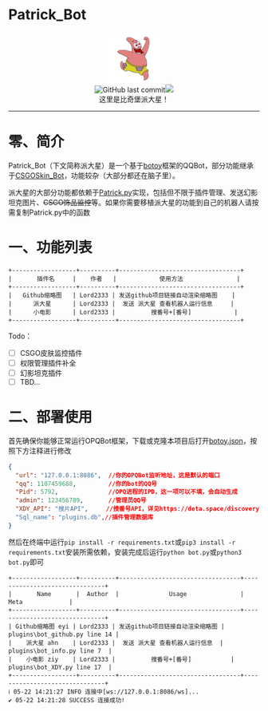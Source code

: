 # Patrick_Bot
<div align=center><img src="Src\Patrick.png" style="width:20%;"/></br>
<img alt="GitHub last commit" src="https://img.shields.io/github/last-commit/Lord2333/Patrick_Bot?logo=github&amp;label=上次更新&amp;link=https://github.com/Lord2333/Patrick_Bot"/><img src="https://img.shields.io/github/license/Lord2333/Patrick_Bot"/></br>这里是比奇堡派大星！</div>

------

# 零、简介

Patrick_Bot（下文简称派大星）是一个基于[botoy](https://github.com/opq-osc/botoy)框架的QQBot，部分功能继承于[CSGOSkin_Bot](https://github.com/opq-osc/CSGOSkin_Bot)，功能较杂（大部分都还在脑子里）。

派大星的大部分功能都依赖于[Patrick.py](./Patrick.py)实现，包括但不限于插件管理、发送幻影坦克图片、~~CSGO饰品监控~~等。如果你需要移植派大星的功能到自己的机器人请按需复制Patrick.py中的函数

# 一、功能列表

```shell
+------------------+----------+----------------------------------+
|       插件名     |    作者   |            使用方法               |
+------------------+----------+----------------------------------+
|   Github缩略图   | Lord2333 | 发送github项目链接自动渲染缩略图    | 
|      派大星      | Lord2333 |  发送 派大星 查看机器人运行信息     |  
|      小电影      | Lord2333 |          搜番号+[番号]            |
+------------------+----------+----------------------------------+
```

Todo：

- [ ] CSGO皮肤监控插件
- [ ] 权限管理插件补全
- [ ] 幻影坦克插件
- [ ] TBD...

# 二、部署使用

首先确保你能够正常运行OPQBot框架，下载或克隆本项目后打开[botoy.json](./botoy.json)，按照下方注释进行修改

```json
{
  "url": "127.0.0.1:8086",  //你的OPQBot监听地址，这是默认的端口
  "qq": 1107459688,         //你的bot的QQ号
  "Pid": 5792,				//OPQ进程的IPD，这一项可以不填，会自动生成
  "admin": 123456789,		//管理员QQ号
  "XDY_API": "搜片API",	  //搜番号API，详见https://deta.space/discovery/r/9mjmveukbxmiox4u
  "Sql_name": "plugins.db",//插件管理数据库
}
```

然后在终端中运行`pip install -r requirements.txt`或`pip3 install -r requirements.txt`安装所需依赖，安装完成后运行`python bot.py`或`python3 bot.py`即可

```shell
+------------------+----------+----------------------------------+-------------------------------+
|       Name       |  Author  |              Usage               |              Meta             |
+------------------+----------+----------------------------------+-------------------------------+
| Github缩略图 eyi | Lord2333 | 发送github项目链接自动渲染缩略图 | plugins\bot_github.py line 14 |
|    派大星 ahn    | Lord2333 |  发送 派大星 查看机器人运行信息  |   plugins\bot_info.py line 7  |
|    小电影 ziy    | Lord2333 |          搜番号+[番号]           |   plugins\bot_XDY.py line 17  |
+------------------+----------+----------------------------------+-------------------------------+
ℹ️ 05-22 14:21:27 INFO 连接中[ws://127.0.0.1:8086/ws]...
✔️ 05-22 14:21:28 SUCCESS 连接成功!
```



